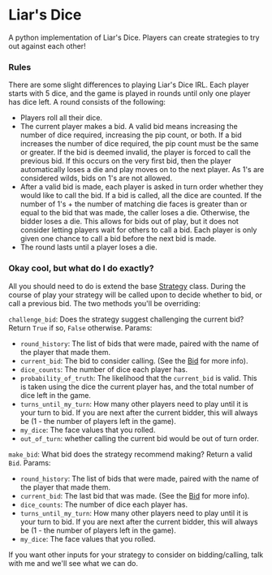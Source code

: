 # Liar's Dice
A python implementation of Liar's Dice. Players can create strategies to try out against each other!

### Rules
There are some slight differences to playing Liar's Dice IRL. Each player starts with 5 dice, and the game is played in rounds until only one player has dice left.
A round consists of the following:
- Players roll all their dice.
- The current player makes a bid. A valid bid means increasing the number of dice required, increasing the pip count, or both. If a bid increases the number of dice required, the pip count must be the same or greater. If the bid is deemed invalid, the player is forced to call the previous bid. If this occurs on the very first bid, then the player automatically loses a die and play moves on to the next player. As 1's are considered wilds, bids on 1's are not allowed.
- After a valid bid is made, each player is asked in turn order whether they would like to call the bid. If a bid is called, all the dice are counted. If the number of 1's + the number of matching die faces is greater than or equal to the bid that was made, the caller loses a die. Otherwise, the bidder loses a die. This allows for bids out of play, but it does not consider letting players wait for others to call a bid. Each player is only given one chance to call a bid before the next bid is made.
- The round lasts until a player loses a die.

### Okay cool, but what do I do exactly?
All you should need to do is extend the base [Strategy](https://github.com/jtreim/liars_dice/blob/main/strategy.py) class. During the course of play your strategy will be called upon to decide whether to bid, or call a previous bid. The two methods you'll be overriding:

`challenge_bid`: Does the strategy suggest challenging the current bid?
Return `True` if so, `False` otherwise.
Params:
- `round_history`: The list of bids that were made, paired with the name of the player that made them.
- `current_bid`: The bid to consider calling. (See the [Bid](https://github.com/jtreim/liars_dice/blob/main/bid.py) for more info).
- `dice_counts`: The number of dice each player has.
- `probability_of_truth`: The likelihood that the `current_bid` is valid. This is taken using the dice the current player has, and the total number of dice left in the game.
- `turns_until_my_turn`: How many other players need to play until it is your turn to bid. If you are next after the current bidder, this will always be (1 - the number of players left in the game).
- `my_dice`: The face values that you rolled.
- `out_of_turn`: whether calling the current bid would be out of turn order.

`make_bid`: What bid does the strategy recommend making?
Return a valid `Bid`.
Params:
- `round_history`: The list of bids that were made, paired with the name of the player that made them.
- `current_bid`: The last bid that was made. (See the [Bid](https://github.com/jtreim/liars_dice/blob/main/bid.py) for more info).
- `dice_counts`: The number of dice each player has.
- `turns_until_my_turn`: How many other players need to play until it is your turn to bid. If you are next after the current bidder, this will always be (1 - the number of players left in the game).
- `my_dice`: The face values that you rolled.

If you want other inputs for your strategy to consider on bidding/calling, talk with me and we'll see what we can do.

